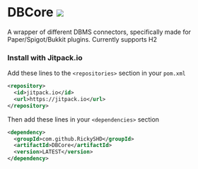 # DBCore [![](https://jitpack.io/v/RickySHD/DBCore.svg)](https://jitpack.io/#RickySHD/DBCore)   
A wrapper of different DBMS connectors, specifically made for Paper/Spigot/Bukkit plugins. Currently supports H2

### Install with Jitpack.io
Add these lines to the `<repositories>` section in your `pom.xml`
```xml
<repository>
  <id>jitpack.io</id>
  <url>https://jitpack.io</url>
</repository>
```
Then add these lines in your `<dependencies>` section
```xml
<dependency>
  <groupId>com.github.RickySHD</groupId>
  <artifactId>DBCore</artifactId>
  <version>LATEST</version>
</dependency>
```
